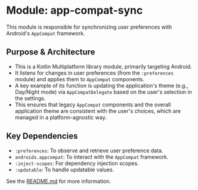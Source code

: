 # Module: app-compat-sync

This module is responsible for synchronizing user preferences with Android's `AppCompat` framework.

## Purpose & Architecture

- This is a Kotlin Multiplatform library module, primarily targeting Android.
- It listens for changes in user preferences (from the `:preferences` module) and applies them to `AppCompat` components.
- A key example of its function is updating the application's theme (e.g., Day/Night mode) via `AppCompatDelegate` based on the user's selection in the settings.
- This ensures that legacy `AppCompat` components and the overall application theme are consistent with the user's choices, which are managed in a platform-agnostic way.

## Key Dependencies

- `:preferences`: To observe and retrieve user preference data.
- `androidx.appcompat`: To interact with the `AppCompat` framework.
- `:inject-scopes`: For dependency injection scopes.
- `:updatable`: To handle updatable values.

See the [README.md](README.md) for more information.
